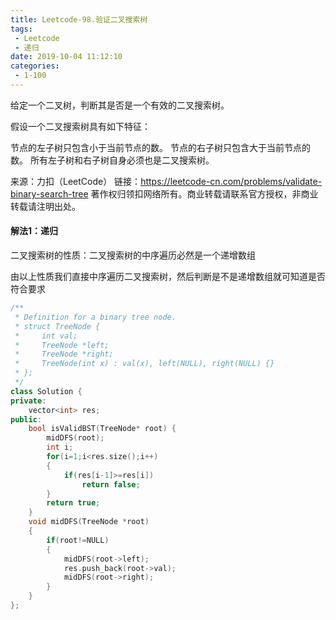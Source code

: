 ```yaml
---
title: Leetcode-98.验证二叉搜索树
tags:
 - Leetcode
 - 递归
date: 2019-10-04 11:12:10
categories:
 - 1-100
---
```


给定一个二叉树，判断其是否是一个有效的二叉搜索树。

假设一个二叉搜索树具有如下特征：

节点的左子树只包含小于当前节点的数。
节点的右子树只包含大于当前节点的数。
所有左子树和右子树自身必须也是二叉搜索树。

<!--more-->

来源：力扣（LeetCode）
链接：https://leetcode-cn.com/problems/validate-binary-search-tree
著作权归领扣网络所有。商业转载请联系官方授权，非商业转载请注明出处。

#### 解法1：递归

二叉搜索树的性质：二叉搜索树的中序遍历必然是一个递增数组

由以上性质我们直接中序遍历二叉搜索树，然后判断是不是递增数组就可知道是否符合要求

```c++
/**
 * Definition for a binary tree node.
 * struct TreeNode {
 *     int val;
 *     TreeNode *left;
 *     TreeNode *right;
 *     TreeNode(int x) : val(x), left(NULL), right(NULL) {}
 * };
 */
class Solution {
private:
    vector<int> res;
public:
    bool isValidBST(TreeNode* root) {
        midDFS(root);
        int i;
        for(i=1;i<res.size();i++)
        {
            if(res[i-1]>=res[i])
                return false;
        }
        return true;
    }
    void midDFS(TreeNode *root)
    {
        if(root!=NULL)
        {
            midDFS(root->left);
            res.push_back(root->val);
            midDFS(root->right);
        }
    }
};
```

